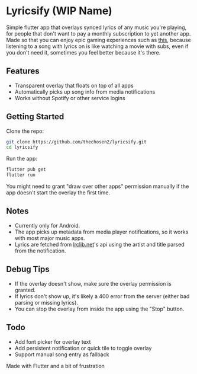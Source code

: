 # Lyricsify (WIP Name)

Simple flutter app that overlays synced lyrics of any music you're playing, for people that don't want to pay a monthly subscription to yet another app. Made so that you can enjoy epic gaming experiences such as [this](https://youtu.be/OIiuG-nLTts), because listening to a song with lyrics on is like watching a movie with subs, even if you don't need it, sometimes you feel better because it's there.



## Features

- Transparent overlay that floats on top of all apps  
- Automatically picks up song info from media notifications  
- Works without Spotify or other service logins

## Getting Started

Clone the repo:

```bash
git clone https://github.com/thechosen2/lyricsify.git
cd lyricsify
```

Run the app:
```bash
flutter pub get
flutter run
```


You might need to grant "draw over other apps" permission manually if the app doesn't start the overlay the first time.

## Notes
- Currently only for Android.
- The app picks up metadata from media player notifications, so it works with most major music apps.
- Lyrics are fetched from [lrclib.net](https://lrclib.net)'s api using the artist and title parsed from the notification.

## Debug Tips
- If the overlay doesn't show, make sure the overlay permission is granted.
- If lyrics don't show up, it's likely a 400 error from the server (either bad parsing or missing lyrics).
- You can stop the overlay from inside the app using the "Stop" button.

## Todo
- Add font picker for overlay text
- Add persistent notification or quick tile to toggle overlay
- Support manual song entry as fallback

Made with Flutter and a bit of frustration
